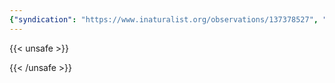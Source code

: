 ```yaml
---
{"syndication": "https://www.inaturalist.org/observations/137378527", "date": "2022-10-02T15:38:32-04:00", "taxon": {"name": "Symphyotrichum novae-angliae", "common_name": "New England aster"}, "quality_grade": "research", "identifications_most_agree": true, "species_guess": "New England aster", "identifications_most_disagree": false, "captive": false, "project_ids": [4034], "community_taxon_id": 117443, "geojson": {"type": "Point", "coordinates": [-75.2169433333, 43.1137444444]}, "owners_identification_from_vision": true, "identifications_count": 1, "obscured": false, "num_identification_agreements": 1, "num_identification_disagreements": 0, "place_guess": "Utica, NY, USA", "photos": [{"id": 234621179, "license_code": "cc-by-nc", "original_dimensions": {"width": 1536, "height": 2048}, "url": "https://inaturalist-open-data.s3.amazonaws.com/photos/234621179/square.jpeg", "attribution": "(c) Brandon Rozek, some rights reserved (CC BY-NC)", "flags": []}, {"id": 234621194, "license_code": "cc-by-nc", "original_dimensions": {"width": 1536, "height": 2048}, "url": "https://inaturalist-open-data.s3.amazonaws.com/photos/234621194/square.jpeg", "attribution": "(c) Brandon Rozek, some rights reserved (CC BY-NC)", "flags": []}]}
---
```

{{< unsafe >}}

{{< /unsafe >}}
